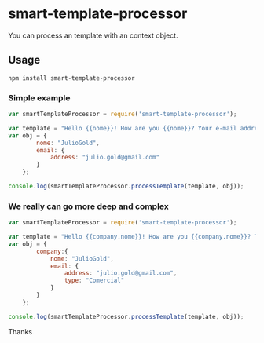 # smart-template-processor
You can process an template with an context object.  

  
## Usage  

```
npm install smart-template-processor
```

### Simple example  

```javascript
var smartTemplateProcessor = require('smart-template-processor');

var template = "Hello {{nome}}! How are you {{nome}}? Your e-mail address is: {{email.address}}?";
var obj = {
		nome: "JulioGold",
		email: {
			address: "julio.gold@gmail.com"
		}
	};

console.log(smartTemplateProcessor.processTemplate(template, obj));
```  

### We really can go more deep and complex 

```javascript
var smartTemplateProcessor = require('smart-template-processor');

var template = "Hello {{company.nome}}! How are you {{company.nome}}? This is your {{company.email.type}} e-mail address {{company.email.address}}?";
var obj = {
		company:{
			nome: "JulioGold",
			email: {
				address: "julio.gold@gmail.com",
				type: "Comercial"
			}
		}
	};

console.log(smartTemplateProcessor.processTemplate(template, obj));
```  
Thanks  